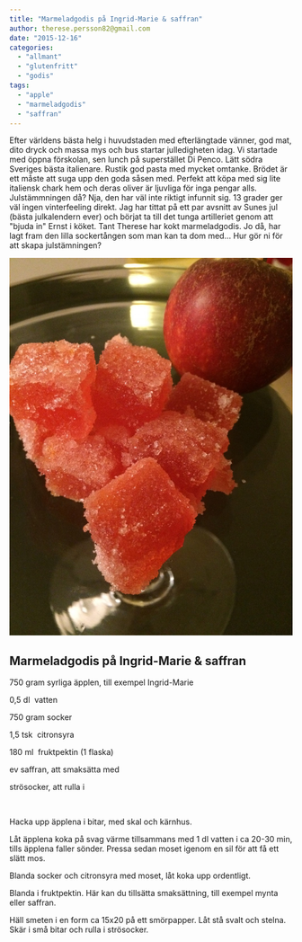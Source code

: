 ```yaml
---
title: "Marmeladgodis på Ingrid-Marie & saffran"
author: therese.persson82@gmail.com
date: "2015-12-16"
categories: 
  - "allmant"
  - "glutenfritt"
  - "godis"
tags: 
  - "apple"
  - "marmeladgodis"
  - "saffran"
---
```


Efter världens bästa helg i huvudstaden med efterlängtade vänner, god mat, dito dryck och massa mys och bus startar julledigheten idag. Vi startade med öppna förskolan, sen lunch på superstället Di Penco. Lätt södra Sveriges bästa italienare. Rustik god pasta med mycket omtanke. Brödet är ett måste att suga upp den goda såsen med. Perfekt att köpa med sig lite italiensk chark hem och deras oliver är ljuvliga för inga pengar alls. Julstämmningen då? Nja, den har väl inte riktigt infunnit sig. 13 grader ger väl ingen vinterfeeling direkt. Jag har tittat på ett par avsnitt av Sunes jul (bästa julkalendern ever) och börjat ta till det tunga artilleriet genom att "bjuda in" Ernst i köket. Tant Therese har kokt marmeladgodis. Jo då, har lagt fram den lilla sockertången som man kan ta dom med... Hur gör ni för att skapa julstämningen?

![IMG_0284](/static/img/IMG_0284-e1450298896127-1020x1360.jpg)

## Marmeladgodis på Ingrid-Marie & saffran

750 gram syrliga äpplen, till exempel Ingrid-Marie

0,5 dl  vatten

750 gram socker

1,5 tsk  citronsyra

180 ml  fruktpektin (1 flaska)

ev saffran, att smaksätta med

strösocker, att rulla i

 

Hacka upp äpplena i bitar, med skal och kärnhus.

Låt äpplena koka på svag värme tillsammans med 1 dl vatten i ca 20-30 min, tills äpplena faller sönder. Pressa sedan moset igenom en sil för att få ett slätt mos.

Blanda socker och citronsyra med moset, låt koka upp ordentligt.

Blanda i fruktpektin. Här kan du tillsätta smaksättning, till exempel mynta eller saffran.

Häll smeten i en form ca 15x20 på ett smörpapper. Låt stå svalt och stelna. Skär i små bitar och rulla i strösocker.
